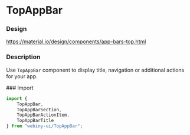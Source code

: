 # TopAppBar

### Design
<a href="https://material.io/design/components/app-bars-top.html" target="_blank">https://material.io/design/components/app-bars-top.html</a>

### Description
Use `TopAppBar` component to display title, navigation or additional actions for your app.

### Import
```js
import {
    TopAppBar,
    TopAppBarSection,
    TopAppBarActionItem,
    TopAppBarTitle
} from "webiny-ui/TopAppBar";
```